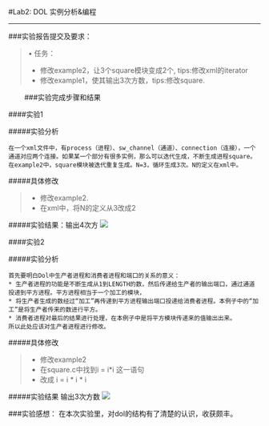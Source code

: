 #Lab2: DOL 实例分析&编程

------

###实验报告提交及要求：
> • 任务：
> * 修改example2，让3个square模块变成2个, tips:修改xml的iterator
> * 修改example1，使其输出3次方数，tips:修改square.



　　
###实验完成步骤和结果

####实验1

#####实验分析
    
    在一个xml文件中，有process（进程）、sw_channel（通道）、connection（连接），一个通道对应两个连接。如果某一个部分有很多实例，那么可以迭代生成，不断生成进程square。在example2中，square模块被迭代重复生成。N=3，循环生成3次。N的定义在xml中。
    
#####具体修改
> * 修改example2.
> * 在xml中，将N的定义从3改成2


    
#####实验结果：输出4次方
![](http://7xrn7f.com1.z0.glb.clouddn.com/16-11-7/17202892.jpg)

####实验2

#####实验分析
    
    首先要明白Dol中生产者进程和消费者进程和端口的关系的意义：
    * 生产者进程的功能是不断生成从1到LENGTH的数，然后传递给生产者的输出端口，通过通道投递到平方进程。平方进程相当于一个加工的模块，
    * 将生产者生成的数经过“加工”再传递到平方进程输出端口投递给消费者进程。本例子中的“加工”是将生产者传来的数进行平方。
    * 消费者进程对最后的结果进行处理，在本例子中是将平方模块传递来的值输出出来。
    所以此处应该对生产者进程进行修改。
    
#####具体修改
> * 修改example2
> * 在square.c中找到i = i*i 这一语句
> * 改成 i = i * i * i

#####实验结果
输出3次方数
![](http://7xrn7f.com1.z0.glb.clouddn.com/16-11-7/18458799.jpg)


###实验感想：
在本次实验里，对dol的结构有了清楚的认识，收获颇丰。  
　　
　

